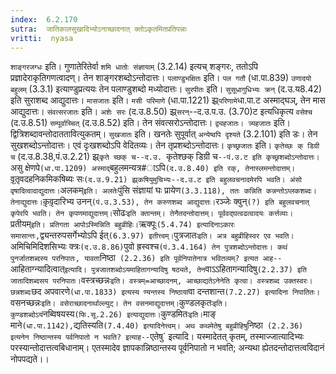 ```yaml
---
index:  6.2.170
sutra:  जातिकालसुखादिभ्योऽनाच्छादनात् क्तोऽकृतमितप्रतिपन्नाः
vritti:  nyasa
---
```


`शाङ्गरजग्धः` इति। गुणातेरितेर्वा `शमि धातोः संज्ञायाम्` (3.2.14) इत्यच् शङ्गरः, ततोऽपि प्रज्ञादेराकृतिगणत्वादण्। तेन शाङ्गरशब्दोऽन्तोदात्तः। `पलाण्डुभक्षितः` इति। `पल गतौ` (धा.पा.839) `उणादयो बहुलम्` (3.3.1) इत्याण्डुप्रत्ययः तेन पलाण्डुशब्दो मध्योदात्तः। `सुरपीतः` इति। `सुसूधागुधिभ्यः क्रन्` (द.उ.य8.42) इति सुराशब्द आद्युदात्तः। `मासजातः` इति। `मसी परिमाणे` (धा.पा.1221) झ्र्`परिणामे`धा.पा.ट अस्माद्घञ्, तेन मास आद्युदात्तः। `संवत्सरजातः` इति। `अशेः सरः` (द.उ.8.50) झ्र्`सरन्`--द.उ.प.उ. (3.70)ट इत्यधिकृत्य `वसेश्च` (द.उ.8.51) `सम्पूर्वाच्चित्` (द.उ.8.52) इति। तेन संवत्सरोऽन्तोदात्तः। `द्व्यहजातः। त्र्यहजातः` इति। द्वित्रिशब्दावन्तोदाततावित्युकतम्। `सुखजातः` इति। खनतेः सुपूर्वात् `अन्येष्वपि दृश्यते` (3.2.101) इति डः। तेन सुखशब्दोऽन्तोदात्तः। एवं दृःखशब्दोऽपि वेदितव्यः। तेन तृप्रशब्दोऽन्तोदात्तः। `कृच्छ्रजातः` इति। `कृतेच्छः क् डिग्री च` (द.उ.8.38,पं.उ.2.21) झ्र्`कृते च्छक् च--द.उ. `कृतेश्छक् डिग्री च`--पं.उ.ट इति कृच्छ्रशब्दोऽन्तोदात्तः। `असु क्षेणपे` (धा.पा.1209) अस्माद् `बहुलमन्यत्र#ाऽपि` (द.उ.8.40) इति रक्, तेनास्लमन्तोदात्तम्। `वृ़तृ़वदहनिकमिकषिब्यः सः` (द.उ.9.21) झ्र्कषियुमुचिभ्यः--द.उ.ट इति बहुलवचनादमेरपि भवति। अंसो वृषादित्वादाद्युदात्तः। `अलकम्` इति। अलतेः `पुंसि संज्ञायां घः प्रायेण` (3.3.118), ततः कन्निति कन्नन्तोऽप्लकशब्दः। तेनाद्युदात्तः। `कृ़वृ़दारिभ्य उनन्` (पं.उ.3.53), तेन करुणशब्द आद्युदात्तः। `रञ्जेः क्वुन्` (?) इति बहुलवचनात् कृपेरपि भवति। तेन कृपणमाद्युदात्तम्। `सोढः` इति क्तान्तम्। तेनैतदन्तोदात्तम्। पूर्ववद्घत्वढत्वादयः कर्त्तव्याः। `प्रतीयम्` इति। प्रतिगता आपोऽस्मिन्निति बहुव्रीहिः। `ऋक्पूः` (5.4.74) इत्यादिनाऽकारः समासान्तः, `द्व्यन्तरुपसर्गेभ्योऽपि ईत्` (6.3.97) इतीत्त्वम्। `पुत्रजातः` इति। अत्र बहुव्रीहिस्वर एव भवति। `अमिचिमिदिशसिभ्यः क्त्रः` (द.उ.8.86) `पुवो ह्रस्वश्च` (पं.3.4.164) तेन पुत्रशब्दोऽन्तोदात्तः।
कथं पुनर्जातशब्दस्य परनिपातः, यावता `निष्ठा` (2.2.36) इति पूर्वनिपातेनात्र भवितव्यम्? इत्यत आह--`आहिताग्न्यादित्वात्` इत्यादि। पुत्रजातशब्दोऽयमाहितागन्यादिषु षठ्यते, तेन `वाऽऽहितागन्यादिषु` (2.2.37) इति जातादिशब्दसय परनिपातः। `वस्त्रच्छन्नः` इति। वस्त्रम्=आच्छादनम्, आच्छाद्यतेऽनेनेति कृत्वा। वस्त्रशब्द उक्तस्वरः। छन्नशब्दः `छद अपवारणे` (धा.पा.1833) इत्यस्य ण्यन्तस्य निष्ठायां `वा दन्तशान्त` (7.2.27) इत्यादिना निपातितः। `वसनच्छन्नः` इति। वसेराच्छादनार्थाल्ल्युट्। तेन वसनमाद्युदात्तम्। `कुण्डलकृतः` इति। कुण्डशब्दोऽयं `नब्विषयस्य` (फि.सू.2.26) इत्याद्युदात्तः। `कुण्डमितः` इति। `माङ् माने` (धा.पा.1142), `द्यतिस्यति` (7.4.40) इत्यादिनेत्त्वम्।
अथ कथमेतेषु बहुव्रीहिषु `निष्ठा` (2.2.36) इत्यनेन निष्ठान्तस्य पर्वनिपातो न भवति? इत्याह--`एतेषु` इत्यादि। यस्मादेतत् कृतम्, तस्माज्जात्यादिभ्यः परस्यान्तोदात्तत्वबिधानाम्। एतस्मादेव ज्ञापकान्निष्ठान्तस्य पूर्वनिपातो न भवति; अन्यथा ह्येतदन्तोदात्तत्वविदानं नोपपद्यते।।

